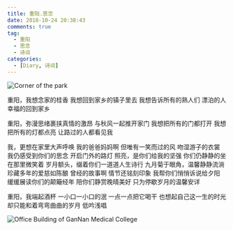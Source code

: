 ```yaml
---
title: 重阳.思念
date: 2018-10-24 20:38:43
comments: true
tag: 
  - 重阳
  - 思念
  - 诗词
categories:
  - [Diary, 诗词]
---
```


![Corner of the park](https://oss.xknife.net/Corner_of_the_park.JPG)

重阳，我想念家的桂香
我想回到家乡的镇子里去
我想告诉所有的熟人们
漂泊的人幸福的回到家乡

重阳，弥漫思绪裹挟真情的激昂
与秋风一起推开家门
我想把所有的门都打开
我想把所有的灯都点亮
让路过的人都看见我

我，更想在家里大声呼唤
我的爸爸妈妈啊
但唯有一笑而过的风
吻湿游子的衣裳
我仍感受到你们的思念
开启门外的路灯
照亮，是你们给我的坚强
你们仍静静的坐在那里微笑着
岁月额头，缀着你们一道道人生诗行
九月菊于眼角，温馨静静流淌
珍藏多年的爱慈如陈酿
曾经的故事啊
情节还铭刻印象
我帮你们悄悄诉说给夕阳
缓缓展读你们的颠簸经年
陪你们静赏晚晴美好
只为停歇岁月的温馨安详

重阳，我端起酒杯
一小口一小口的泯
一点一点把它喝干
也想起自己这一生的时光
却只能和着弯弯曲曲的岁月
低吟浅唱

![Office Building of GanNan Medical College](https://oss.xknife.net/Office_Building_of_Gannan_Medical_College.jpg)